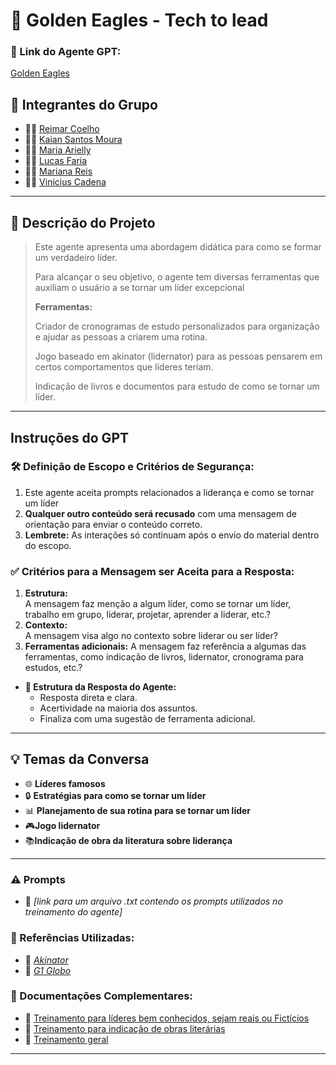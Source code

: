 #  🦅 Golden Eagles - Tech to lead

### **🔗 Link do Agente GPT:**  
[Golden Eagles](https://chatgpt.com/g/g-67997f977f648191a2d79ab80eff11f7-golden-eagles)

## **👥 Integrantes do Grupo**  
- 🧑‍💻 [Reimar Coelho](https://github.com/Reimar-Coelho)  
- 👩‍💻 [Kaian Santos Moura](https://github.com/kaian-moura)  
- 👨‍🔬 [Maria Arielly](https://github.com/arielly-lima)  
- 👩‍🔬 [Lucas Faria](https://github.com/Lukera-Faria)  
- 👨‍🎨 [Mariana Reis](https://github.com/marianalreis)  
- 👩‍🎨 [Vinicius Cadena](#)   

---

## **📄 Descrição do Projeto**  
> Este agente apresenta uma abordagem didática para como se formar um verdadeiro líder.
> 
> Para alcançar o seu objetivo, o agente tem diversas ferramentas que auxiliam o usuário a se tornar um líder excepcional
> 
>**Ferramentas:**
> 
> Criador de cronogramas de estudo personalizados para organização e ajudar as pessoas a criarem uma rotina.
> 
> Jogo baseado em akinator (lidernator) para as pessoas pensarem em certos comportamentos que líderes teriam.
>
> Indicação de livros e documentos para estudo de como se tornar um líder.

---

## **Instruções do GPT**  

### **🛠️ Definição de Escopo e Critérios de Segurança:**  
1. Este agente aceita prompts relacionados a liderança e como se tornar um líder  
2. **Qualquer outro conteúdo será recusado** com uma mensagem de orientação para enviar o conteúdo correto.  
3. **Lembrete:** As interações só continuam após o envio do material dentro do escopo.  

### **✅ Critérios para a Mensagem ser Aceita para a Resposta:**  
1. **Estrutura:**  
   A mensagem faz menção a algum líder, como se tornar um líder, trabalho em grupo, liderar, projetar, aprender a liderar, etc.?  
2. **Contexto:**  
   A mensagem visa algo no contexto sobre liderar ou ser líder?
3. **Ferramentas adicionais:**
   A mensagem faz referência a algumas das ferramentas, como indicação de livros, lidernator, cronograma para estudos, etc.?

- **🎯 Estrutura da Resposta do Agente:**  
  - Resposta direta e clara.  
  - Acertividade na maioria dos assuntos.  
  - Finaliza com uma sugestão de ferramenta adicional.  

---

## **💡 Temas da Conversa**  
- 🌐 **Líderes famosos**  
- 🔒 **Estratégias para como se tornar um líder**  
- 📊 **Planejamento de sua rotina para se tornar um líder**
- 🎮**Jogo lidernator**
- 📚**Indicação de obra da literatura sobre liderança**  

---

### **⚠️ Prompts**
- 📗 _[link para um arquivo .txt contendo os prompts utilizados no treinamento do agente]_

### **📘 Referências Utilizadas:**  
- 📕 _[Akinator](https://pt.akinator.com)_  
- 📙 _[G1 Globo](https://g1.globo.com/economia/concursos-e-emprego/noticia/2019/11/22/8-em-cada-10-profissionais-pedem-demissao-por-causa-do-chefe-veja-os-motivos.ghtml)_  

### **📖 Documentações Complementares:**  
- 🔗 [Treinamento para líderes bem conhecidos, sejam reais ou Fictícios]()  
- 🔗 [Treinamento para indicação de obras literárias](#)  
- 🔗 [Treinamento geral](#)  

---
